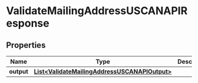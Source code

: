 

# ValidateMailingAddressUSCANAPIResponse


## Properties

Name | Type | Description | Notes
------------ | ------------- | ------------- | -------------
**output** | [**List&lt;ValidateMailingAddressUSCANAPIOutput&gt;**](ValidateMailingAddressUSCANAPIOutput.md) |  |  [optional]



